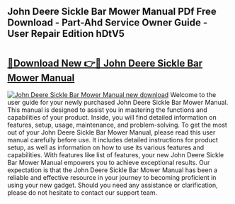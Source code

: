 ## John Deere Sickle Bar Mower Manual PDf Free Download - Part-Ahd Service Owner Guide - User Repair Edition hDtV5

# <h2><a href="http://bc9708.oget.top/?id=John+Deere+Sickle+Bar+Mower+Manual">🔗Download New 👉🔴 John Deere Sickle Bar Mower Manual</a></h2>

[![John Deere Sickle Bar Mower Manual new download](https://i.imgur.com/5g1atiW.png)](http://bc9708.oget.top/?id=John+Deere+Sickle+Bar+Mower+Manual)
Welcome to the user guide for your newly purchased John Deere Sickle Bar Mower Manual. This manual is designed to assist you in mastering the functions and capabilities of your product. Inside, you will find detailed information on features, setup, usage, maintenance, and problem-solving. To get the most out of your John Deere Sickle Bar Mower Manual, please read this user manual carefully before use. It includes detailed instructions for product setup, as well as information on how to use its various features and capabilities. With features like list of features, your new John Deere Sickle Bar Mower Manual empowers you to achieve exceptional results. Our expectation is that the John Deere Sickle Bar Mower Manual has been a reliable and effective resource in your journey to becoming proficient in using your new gadget. Should you need any assistance or clarification, please do not hesitate to contact our support team.
